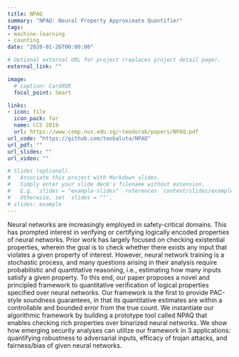 ```yaml
---
title: NPAQ
summary: "NPAQ: Neural Property Approximate Quantifier"
tags:
- machine-learning
- counting
date: "2020-01-26T00:00:00"

# Optional external URL for project (replaces project detail page).
external_link: ""

image:
  # caption: CardXOR
  focal_point: Smart

links:
- icon: file
  icon_pack: far
  name: CCS 2019
  url: https://www.comp.nus.edu.sg/~teodorab/papers/NPAQ.pdf
url_code: "https://github.com/teobaluta/NPAQ"
url_pdf: ""
url_slides: ""
url_video: ""

# Slides (optional).
#   Associate this project with Markdown slides.
#   Simply enter your slide deck's filename without extension.
#   E.g. `slides = "example-slides"` references `content/slides/example-slides.md`.
#   Otherwise, set `slides = ""`.
# slides: example
---
```


Neural networks are increasingly employed in safety-critical domains. This has prompted interest in verifying or certifying logically encoded properties of neural networks. Prior work has largely focused on checking existential properties, wherein the goal is to check whether there exists any input that violates a given property of interest. However, neural network training is a stochastic process, and many questions arising in their analysis require probabilistic and quantitative reasoning, i.e., estimating how many inputs satisfy a given property. To this end, our paper proposes a novel and principled framework to quantitative verification of logical properties specified over neural networks. Our framework is the first to provide PAC-style soundness guarantees, in that its quantitative estimates are within a controllable and bounded error from the true count. We instantiate our algorithmic framework by building a prototype tool called NPAQ that enables checking rich properties over binarized neural networks. We show how emerging security analyses can utilize our framework in 3 applications: quantifying robustness to adversarial inputs, efficacy of trojan attacks, and fairness/bias of given neural networks.
